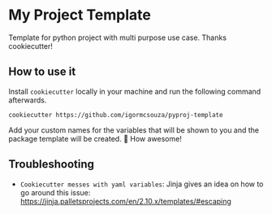 # My Project Template

Template for python project with multi purpose use case. Thanks cookiecutter!

## How to use it

Install `cookiecutter` locally in your machine and run the following command
afterwards.

    cookiecutter https://github.com/igormcsouza/pyproj-template

Add your custom names for the variables that will be shown to you and the
package template will be created. :partying_face: How awesome!

## Troubleshooting

* `Cookiecutter messes with yaml variables`: Jinja gives an idea on how to go
around this issue:
https://jinja.palletsprojects.com/en/2.10.x/templates/#escaping
